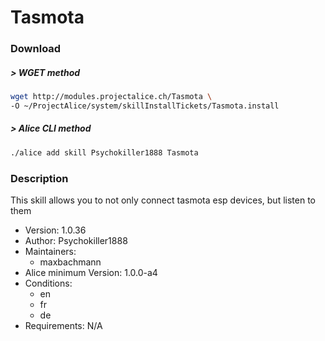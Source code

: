 # Tasmota

### Download

##### > WGET method
```bash
wget http://modules.projectalice.ch/Tasmota \
-O ~/ProjectAlice/system/skillInstallTickets/Tasmota.install
```

##### > Alice CLI method
```bash
./alice add skill Psychokiller1888 Tasmota
```

### Description
This skill allows you to not only connect tasmota esp devices, but listen to them

- Version: 1.0.36
- Author: Psychokiller1888
- Maintainers:
  - maxbachmann
- Alice minimum Version: 1.0.0-a4
- Conditions:
  - en
  - fr
  - de
- Requirements: N/A
